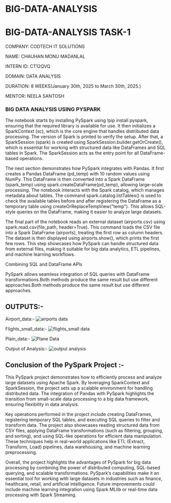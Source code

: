 # BIG-DATA-ANALYSIS

# BIG-DATA-ANALYSIS TASK-1
COMPANY: CODTECH IT SOLUTIONS

NAME: CHAUHAN MONU MADANLAL

INTERN ID: CT12QVQ

DOMAIN: DATA ANALYSIS

DURATION: 8 WEEKS(January 30th, 2025 to March 30th, 2025.)

MENTOR: NEELA SANTOSH

### BIG DATA ANALYSIS USING PYSPARK
The notebook starts by installing PySpark using !pip install pyspark, ensuring that the required library is available for use. It then initializes a SparkContext (sc), which is the core engine that handles distributed data processing. The version of Spark is printed to verify the setup. After that, a SparkSession (spark) is created using SparkSession.builder.getOrCreate(), which is essential for working with structured data like DataFrames and SQL tables in Spark. The SparkSession acts as the entry point for all DataFrame-based operations.

The next section demonstrates how PySpark integrates with Pandas. It first creates a Pandas DataFrame (pd_temp) with 10 random values using NumPy. This DataFrame is then converted into a Spark DataFrame (spark_temp) using spark.createDataFrame(pd_temp), allowing large-scale processing. The notebook interacts with the Spark catalog, which manages metadata about tables. The command spark.catalog.listTables() is used to check the available tables before and after registering the DataFrame as a temporary table using createOrReplaceTempView("temp"). This allows SQL-style queries on the DataFrame, making it easier to analyze large datasets.

The final part of the notebook reads an external dataset (airports.csv) using spark.read.csv(file_path, header=True). This command loads the CSV file into a Spark DataFrame (airports), treating the first row as column headers. The dataset is then displayed using airports.show(), which prints the first few rows. This step showcases how PySpark can handle structured data from external files, making it suitable for big data analytics, ETL pipelines, and machine learning workflows.

Combining SQL and DataFrame APIs

PySpark allows seamless integration of SQL queries with DataFrame transformations.Both methods produce the same result but use different approaches.Both methods produce the same result but use different approaches.

## OUTPUTS:-
Airport_data:-
![airports data](https://github.com/user-attachments/assets/6b93e326-b2c8-4c27-9039-efce0f924713)

Flights_small_data:-
![flights_small data](https://github.com/user-attachments/assets/981ede84-2693-4fd0-ad03-b65e16874963)

Plain_data:-
![Plane Data](https://github.com/user-attachments/assets/205d8325-f0c9-4909-8080-76a695466dfd)

Output of Analysis:-
![output analysis](https://github.com/user-attachments/assets/b40c9870-8511-4cde-81e2-79f7a788948c)

## Conclusion of the PySpark Project :-
This PySpark project demonstrates how to efficiently process and analyze large datasets using Apache Spark. By leveraging SparkContext and SparkSession, the project sets up a scalable environment for handling distributed data. The integration of Pandas with PySpark highlights the transition from small-scale data processing to a big data framework, ensuring flexibility in data analysis.

Key operations performed in the project include creating DataFrames, registering temporary SQL tables, and executing SQL queries to filter and transform data. The project also showcases reading structured data from CSV files, applying DataFrame transformations (such as filtering, grouping, and sorting), and using SQL-like operations for efficient data manipulation. These techniques help in real-world applications like ETL (Extract, Transform, Load) pipelines, data warehousing, and machine learning preprocessing.

Overall, the project highlights the advantages of PySpark for big data processing by combining the power of distributed computing, SQL-based querying, and scalable transformations. PySpark’s capabilities make it an essential tool for working with large datasets in industries such as finance, healthcare, retail, and artificial intelligence. Future improvements could include machine learning integration using Spark MLlib or real-time data processing with Spark Streaming.


